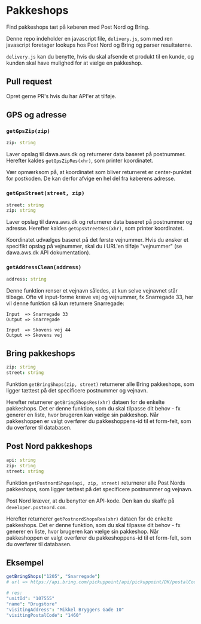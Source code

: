 # Pakkeshops

Find pakkeshops tæt på køberen med Post Nord og Bring.

Denne repo indeholder en javascript file, `delivery.js`, som med ren javascript foretager lookups hos Post Nord og Bring og parser resultaterne.

`delivery.js` kan du benytte, hvis du skal afsende et produkt til en kunde, og kunden skal have mulighed for at vælge en pakkeshop.


## Pull request

Opret gerne PR's hvis du har API'er at tilføje.


## GPS og adresse

### `getGpsZip(zip)`
```nim
zip: string
```
Laver opslag til dawa.aws.dk og returnerer data baseret på postnummer. Herefter kaldes `getGpsZipRes(xhr)`, som printer koordinatet.

Vær opmærksom på, at koordinatet som bliver returneret er center-punktet for postkoden. De kan derfor afvige en hel del fra køberens adresse.


### `getGpsStreet(street, zip)`
```nim
street: string
zip: string
```
Laver opslag til dawa.aws.dk og returnerer data baseret på postnummer og adresse. Herefter kaldes `getGpsStreetRes(xhr)`, som printer koordinatet.

Koordinatet udvælges baseret på det første vejnummer. Hvis du ønsker et specifikt opslag på vejnummer, skal du i URL'en tilføje "vejnummer" (se dawa.aws.dk API dokumentation).


### `getAddressClean(address)`
```nim
address: string
```

Denne funktion renser et vejnavn således, at kun selve vejnavnet står tilbage. Ofte vil input-forme kræve vej og vejnummer, fx Snarregade 33, her vil denne funktion så kun returnere Snarregade:
```
Input  => Snarregade 33
Output => Snarregade

Input  => Skovens vej 44
Output => Skovens vej
```

## Bring pakkeshops

```nim
zip: string
street: string
```

Funktion `getBringShops(zip, street)` returnerer alle Bring pakkeshops, som ligger tættest på det specificere postnummer og vejnavn.

Herefter returnerer `getBringShopsRes(xhr)` dataen for de enkelte pakkeshops. Det er denne funktion, som du skal tilpasse dit behov - fx generer en liste, hvor brugeren kan vælge sin pakkeshop. Når pakkeshoppen er valgt overfører du pakkeshoppens-id til et form-felt, som du overfører til databasen.

## Post Nord pakkeshops

```nim
api: string
zip: string
street: string
```

Funktion `getPostnordShops(api, zip, street)` returnerer alle Post Nords pakkeshops, som ligger tættest på det specificere postnummer og vejnavn.

Post Nord kræver, at du benytter en API-kode. Den kan du skaffe på `developer.postnord.com`.

Herefter returnerer `getPostnordShopsRes(xhr)` dataen for de enkelte pakkeshops. Det er denne funktion, som du skal tilpasse dit behov - fx generer en liste, hvor brugeren kan vælge sin pakkeshop. Når pakkeshoppen er valgt overfører du pakkeshoppens-id til et form-felt, som du overfører til databasen.

## Eksempel

```nim
getBringShops("1205", "Snarregade")
# url => https://api.bring.com/pickuppoint/api/pickuppoint/DK/postalCode/1205.json?street=Snarregade

# res:
"unitId": "107555"
"name": "Drugstore"
"visitingAddress": "Mikkel Bryggers Gade 10"
"visitingPostalCode": "1460"
```
